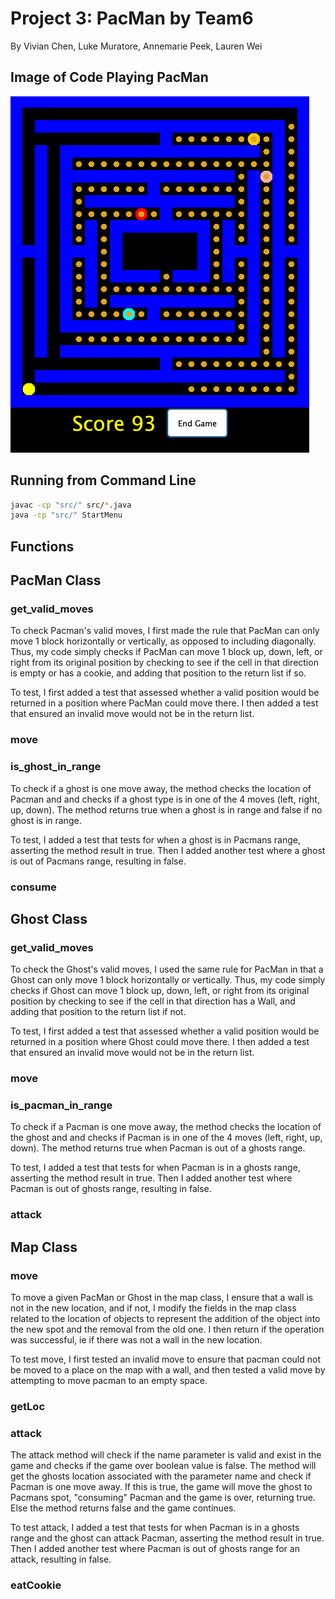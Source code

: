 # Project 3: PacMan by Team6
By Vivian Chen, Luke Muratore, Annemarie Peek, Lauren Wei

## Image of Code Playing PacMan
![Pacman game running](Projects/P3/src/assets/Screen%20Shot%202022-10-05%20at%206.58.11%20PM.png)

## Running from Command Line
  ```bash
  javac -cp "src/" src/*.java
  java -cp "src/" StartMenu
  ```
## Functions

## PacMan Class

### get_valid_moves

To check Pacman's valid moves, I first made the rule that PacMan can only move 1 block horizontally or vertically, as opposed to including diagonally. Thus, my code simply checks if PacMan can move 1 block up, down, left, or right from its original position by checking to see if the cell in that direction is empty or has a cookie, and adding that position to the return list if so.

To test, I first added a test that assessed whether a valid position would be returned in a position where PacMan could move there. I then added a test that ensured an invalid move would not be in the return list.

### move

### is_ghost_in_range

To check if a ghost is one move away, the method checks the location of Pacman and and checks if a ghost type is in one of the 4 moves (left, right, up, down). The method returns true when a ghost is in range and false if no ghost is in range.

To test, I added a test that tests for when a ghost is in Pacmans range, asserting the method result in true. Then I added another test where a ghost is out of Pacmans range, resulting in false. 

### consume

## Ghost Class

### get_valid_moves

To check the Ghost's valid moves, I used the same rule for PacMan in that a Ghost can only move 1 block horizontally or vertically. Thus, my code simply checks if Ghost can move 1 block up, down, left, or right from its original position by checking to see if the cell in that direction has a Wall, and adding that position to the return list if not.

To test, I first added a test that assessed whether a valid position would be returned in a position where Ghost could move there. I then added a test that ensured an invalid move would not be in the return list.

### move

### is_pacman_in_range

To check if a Pacman is one move away, the method checks the location of the ghost and and checks if Pacman is in one of the 4 moves (left, right, up, down). The method returns true when Pacman is out of a ghosts range.

To test, I added a test that tests for when Pacman is in a ghosts range, asserting the method result in true. Then I added another test where Pacman is out of ghosts range, resulting in false.

### attack

## Map Class

### move

To move a given PacMan or Ghost in the map class, I ensure that a wall is not in the new location, and if not, I modify the fields in the map class related to the location of objects to represent the addition of the object into the new spot and the removal from the old one. I then return if the operation was successful, ie if there was not a wall in the new location.

To test move, I first tested an invalid move to ensure that pacman could not be moved to a place on the map with a wall, and then tested a valid move by attempting to move pacman to an empty space. 

### getLoc

### attack

The attack method will check if the name parameter is valid and exist in the game and checks if the game over boolean value is false. The method will get the ghosts location associated with the parameter name and check if Pacman is one move away. If this is true, the game will move the ghost to Pacmans spot, "consuming" Pacman and the game is over, returning true. Else the method returns false and the game continues. 

To test attack, I added a test that tests for when Pacman is in a ghosts range and the ghost can attack Pacman, asserting the method result in true. Then I added another test where Pacman is out of ghosts range for an attack, resulting in false.

### eatCookie

